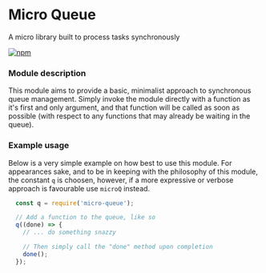 # Micro Queue
A micro library built to process tasks synchronously

[![npm](https://img.shields.io/npm/v/micro-queue.svg?style=flat-square)](https://www.npmjs.com/package/micro-queue)

### Module description
This module aims to provide a basic, minimalist approach to synchronous queue management. Simply invoke the module directly with a function as it's first and only argument, and that function will be called as soon as possible (with respect to any functions that may already be waiting in the queue).

### Example usage
Below is a very simple example on how best to use this module. For appearances sake, and to be in keeping with the philosophy of this module, the constant `q` is choosen, however, if a more expressive or verbose approach is favourable use `microQ` instead.

```javascript
  const q = require('micro-queue');

  // Add a function to the queue, like so
  q((done) => {
    // ... do something snazzy

    // Then simply call the "done" method upon completion
    done();
  });
```
